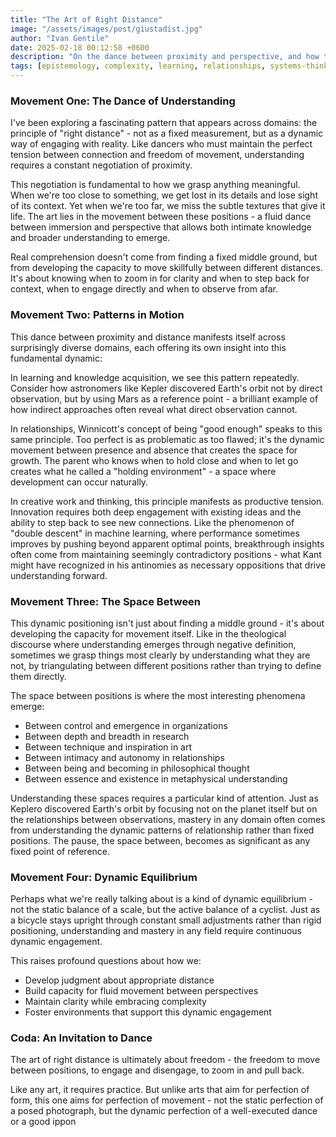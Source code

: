 ```yaml
---
title: "The Art of Right Distance"
image: "/assets/images/post/giustadist.jpg"
author: "Ivan Gentile"
date: 2025-02-18 00:12:58 +0600
description: "On the dance between proximity and perspective, and how this movement shapes understanding across domains"
tags: [epistemology, complexity, learning, relationships, systems-thinking]
---
```


### Movement One: The Dance of Understanding

I've been exploring a fascinating pattern that appears across domains: the principle of "right distance" - not as a fixed measurement, but as a dynamic way of engaging with reality. Like dancers who must maintain the perfect tension between connection and freedom of movement, understanding requires a constant negotiation of proximity.

This negotiation is fundamental to how we grasp anything meaningful. When we're too close to something, we get lost in its details and lose sight of its context. Yet when we're too far, we miss the subtle textures that give it life. The art lies in the movement between these positions - a fluid dance between immersion and perspective that allows both intimate knowledge and broader understanding to emerge.

Real comprehension doesn't come from finding a fixed middle ground, but from developing the capacity to move skillfully between different distances. It's about knowing when to zoom in for clarity and when to step back for context, when to engage directly and when to observe from afar.

### Movement Two: Patterns in Motion

This dance between proximity and distance manifests itself across surprisingly diverse domains, each offering its own insight into this fundamental dynamic:

In learning and knowledge acquisition, we see this pattern repeatedly. Consider how astronomers like Kepler discovered Earth's orbit not by direct observation, but by using Mars as a reference point - a brilliant example of how indirect approaches often reveal what direct observation cannot.

In relationships, Winnicott's concept of being "good enough" speaks to this same principle. Too perfect is as problematic as too flawed; it's the dynamic movement between presence and absence that creates the space for growth. The parent who knows when to hold close and when to let go creates what he called a "holding environment" - a space where development can occur naturally.

In creative work and thinking, this principle manifests as productive tension. Innovation requires both deep engagement with existing ideas and the ability to step back to see new connections. Like the phenomenon of "double descent" in machine learning, where performance sometimes improves by pushing beyond apparent optimal points, breakthrough insights often come from maintaining seemingly contradictory positions - what Kant might have recognized in his antinomies as necessary oppositions that drive understanding forward.

### Movement Three: The Space Between

This dynamic positioning isn't just about finding a middle ground - it's about developing the capacity for movement itself. Like in the theological discourse where understanding emerges through negative definition, sometimes we grasp things most clearly by understanding what they are not, by triangulating between different positions rather than trying to define them directly.

The space between positions is where the most interesting phenomena emerge:
- Between control and emergence in organizations
- Between depth and breadth in research
- Between technique and inspiration in art
- Between intimacy and autonomy in relationships
- Between being and becoming in philosophical thought
- Between essence and existence in metaphysical understanding

Understanding these spaces requires a particular kind of attention. Just as Keplero discovered Earth's orbit by focusing not on the planet itself but on the relationships between observations, mastery in any domain often comes from understanding the dynamic patterns of relationship rather than fixed positions. The pause, the space between, becomes as significant as any fixed point of reference.

### Movement Four: Dynamic Equilibrium

Perhaps what we're really talking about is a kind of dynamic equilibrium - not the static balance of a scale, but the active balance of a cyclist. Just as a bicycle stays upright through constant small adjustments rather than rigid positioning, understanding and mastery in any field require continuous dynamic engagement.

This raises profound questions about how we:
- Develop judgment about appropriate distance
- Build capacity for fluid movement between perspectives
- Maintain clarity while embracing complexity
- Foster environments that support this dynamic engagement

### Coda: An Invitation to Dance

The art of right distance is ultimately about freedom - the freedom to move between positions, to engage and disengage, to zoom in and pull back.

Like any art, it requires practice. But unlike arts that aim for perfection of form, this one aims for perfection of movement - not the static perfection of a posed photograph, but the dynamic perfection of a well-executed dance or a good ippon
